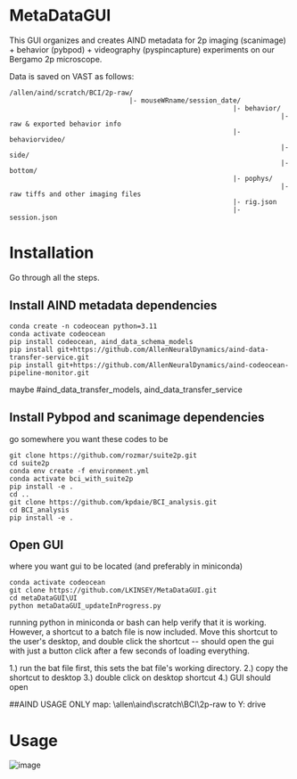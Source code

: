 # MetaDataGUI
This GUI organizes and creates AIND metadata for 2p imaging (scanimage) + behavior (pybpod) + videography (pyspincapture) experiments on our Bergamo 2p microscope.




Data is saved on VAST as follows: <br>
```
/allen/aind/scratch/BCI/2p-raw/
                              |- mouseWRname/session_date/
                                                        |- behavior/
                                                                    |- raw & exported behavior info
                                                        |- behaviorvideo/
                                                                    |-side/
                                                                    |-bottom/ 
                                                        |- pophys/
                                                                    |- raw tiffs and other imaging files
                                                        |- rig.json 
                                                        |- session.json
```
# Installation
Go through all the steps.


## Install AIND metadata dependencies
```
conda create -n codeocean python=3.11
conda activate codeocean
pip install codeocean, aind_data_schema_models
pip install git+https://github.com/AllenNeuralDynamics/aind-data-transfer-service.git
pip install git+https://github.com/AllenNeuralDynamics/aind-codeocean-pipeline-monitor.git
```
maybe
#aind_data_transfer_models, aind_data_transfer_service

## Install Pybpod and scanimage dependencies
go somewhere you want these codes to be
```
git clone https://github.com/rozmar/suite2p.git
cd suite2p
conda env create -f environment.yml
conda activate bci_with_suite2p
pip install -e .
cd ..
git clone https://github.com/kpdaie/BCI_analysis.git
cd BCI_analysis
pip install -e .
```

## Open GUI
where you want gui to be located (and preferably in miniconda)
```
conda activate codeocean
git clone https://github.com/LKINSEY/MetaDataGUI.git
cd metaDataGUI\UI
python metaDataGUI_updateInProgress.py
```
running python in miniconda or bash can help verify that it is working.
However, a shortcut to a batch file is now included. Move this shortcut 
to the user's desktop, and double click the shortcut -- should open
the gui with just a button click after a few seconds of loading
everything.

1.) run the bat file first, this sets the bat file's working directory.
2.) copy the shortcut to desktop
3.) double click on desktop shortcut
4.) GUI should open


##AIND USAGE ONLY
map: \\allen\aind\scratch\BCI\2p-raw to Y: drive


# Usage
![image](https://github.com/user-attachments/assets/348a11a1-eaf1-4a7d-ac49-e7906ec96fff)
